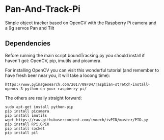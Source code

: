 # Pan-And-Track-Pi
Simple object tracker based on OpenCV with the Raspberry Pi camera and a 9g servos Pan and Tilt

## Dependencies

Before running the main script boundTracking.py you should install if haven't got: OpenCV, pip, imutils and picamera.

For installing OpenCV you can visit this wonderful tutorial (and remember to have fresh beer near you, it will take a looong time):

	https://www.pyimagesearch.com/2017/09/04/raspbian-stretch-install-opencv-3-python-on-your-raspberry-pi/

The others are really straight forward:

	sudo apt-get install python-pip
	pip install picamera
	pip install imutils
	wget https://raw.githubusercontent.com/ivmech/ivPID/master/PID.py
	pip install RPi.GPIO
	pip install socket
	pip install pil
